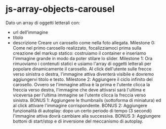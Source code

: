 # js-array-objects-carousel

Dato un array di oggetti letterali con:
 - url dell'immagine
 - titolo
 - descrizione
Creare un carosello come nella foto allegata.
Milestone 0:
Come nel primo carosello realizzato, focalizziamoci prima sulla creazione del markup statico: costruiamo il container e inseriamo l'immagine grande in modo da poter stilare lo slider.
Milestone 1:
Ora rimuoviamo i contenuti statici e usiamo l'array di oggetti letterali per popolare dinamicamente il carosello.
Al click dell'utente sulle frecce verso sinistra o destra, l'immagine attiva diventerà visibile e dovremo aggiungervi titolo e testo.
Milestone 2:
Aggiungere il ciclo infinito del carosello. Ovvero se l'immagine attiva è la prima e l'utente clicca la freccia verso destra, l'immagine che deve attivarsi sarà l'ultima e viceversa per l'ultima immagine se l'utente clicca la freccia verso sinistra.
BONUS 1:
Aggiungere le thumbnails (sottoforma di miniatura) ed al click attivare l'immagine corrispondente.
BONUS 2:
Aggiungere funzionalità di autoplay: dopo un certo periodo di tempo (3 secondi) l'immagine attiva dovrà cambiare alla successiva.
BONUS 3:
Aggiungere bottoni di start/stop e di inversione del meccanismo di autoplay.